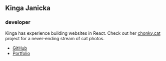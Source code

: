 ## Kinga Janicka

### developer

Kinga has experience building websites in React. Check out her [chonky.cat](https://www.chonky.cat) project for a never-ending stream of cat photos.

- [GitHub](https://www.github.com/kingajanicka)
- [Portfolio](https://www.kinga.dev)
